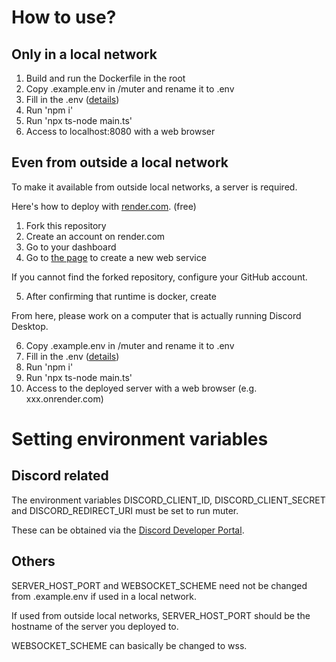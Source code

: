 # How to use?

## Only in a local network

1. Build and run the Dockerfile in the root
2. Copy .example.env in /muter and rename it to .env
3. Fill in the .env ([details](#dc))
4. Run 'npm i'
5. Run 'npx ts-node main.ts'
6. Access to localhost:8080 with a web browser

## Even from outside a local network

To make it available from outside local networks, a server is required.

Here's how to deploy with [render.com](https://render.com/). (free)

1. Fork this repository
2. Create an account on render.com
3. Go to your dashboard
4. Go to [the page](https://dashboard.render.com/select-repo?type=web) to create a new web service

If you cannot find the forked repository, configure your GitHub account.

5. After confirming that runtime is docker, create

From here, please work on a computer that is actually running Discord Desktop.

6. Copy .example.env in /muter and rename it to .env
7. Fill in the .env ([details](#dc))
8. Run 'npm i'
9. Run 'npx ts-node main.ts'
10. Access to the deployed server with a web browser (e.g. xxx.onrender.com)

<a id="dc"></a>

# Setting environment variables

## Discord related

The environment variables DISCORD_CLIENT_ID, DISCORD_CLIENT_SECRET and DISCORD_REDIRECT_URI must be set to run muter.

These can be obtained via the [Discord Developer Portal](https://discord.com/developers/applications).

## Others

SERVER_HOST_PORT and WEBSOCKET_SCHEME need not be changed from .example.env if used in a local network.

If used from outside local networks, SERVER_HOST_PORT should be the hostname of the server you deployed to.

WEBSOCKET_SCHEME can basically be changed to wss.
